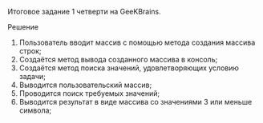 Итоговое задание 1 четверти на GeeKBrains.

Решение

1. Пользователь вводит массив с помощью метода создания массива строк;
2. Создаётся метод вывода созданного массива в консоль;
3. Создаётся метод поиска значений, удовлетворяющих условию задачи;
4. Выводится пользовательский массив;
5. Проводится поиск требуемых значений;
6. Выводится результат в виде массива со значениями 3 или меньше символа;

